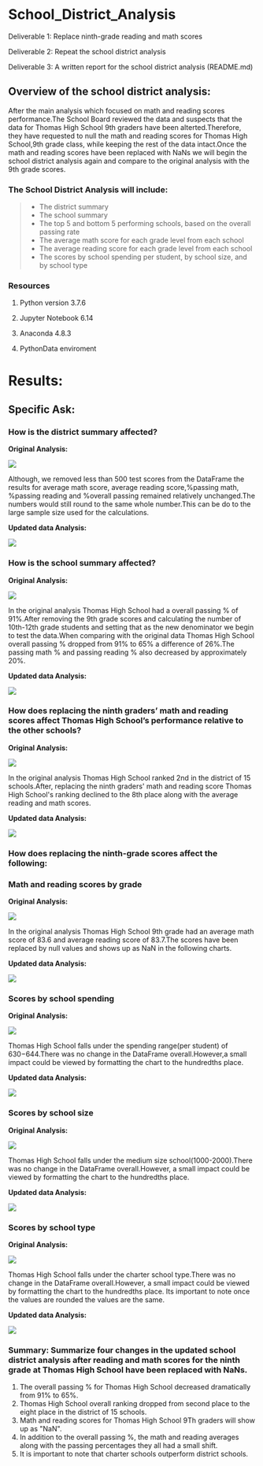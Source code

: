 
# School_District_Analysis
Deliverable 1: Replace ninth-grade reading and math scores

Deliverable 2: Repeat the school district analysis

Deliverable 3: A written report for the school district analysis (README.md)

## Overview of the school district analysis: 

After the main analysis which focused on math and reading scores performance.The School Board reviewed the data and suspects that the data for Thomas High School 9th graders have been alterted.Therefore, they have requested to null the math and reading scores for Thomas High School,9th grade class, while keeping the rest of the data intact.Once the math and reading scores have been replaced with NaNs we will begin the school district analysis again and compare to the original analysis with the 9th grade scores.

### The School District Analysis will include:

>- The district summary
>- The school summary
>- The top 5 and bottom 5 performing schools, based on the overall passing rate
>- The average math score for each grade level from each school
>- The average reading score for each grade level from each school
>- The scores by school spending per student, by school size, and by school type

### Resources

  1. Python version 3.7.6
  
  2. Jupyter Notebook 6.14
  
  3. Anaconda 4.8.3

  4. PythonData enviroment
  

# Results:

## **Specific Ask:**

### **How is the district summary affected?**

**Original Analysis:**

![](Images/district_summary_df_module.png)

Although, we removed less than 500 test scores from the DataFrame the results for average math score, average reading score,%passing math, %passing reading and %overall passing remained relatively unchanged.The numbers would still round to the same whole number.This can be do to the large sample size used for the calculations.

**Updated data Analysis:**

![](Images/district_summary_df_without_9th_THS.png)

### **How is the school summary affected?**

**Original Analysis:**

![](Images/per_school_summary_df_module.png)

In the original analysis Thomas High School had a overall passing % of 91%.After removing the 9th grade scores and calculating the number of 10th-12th grade students and setting that as the new denominator we begin to test the data.When comparing with the original data Thomas High School overall passing % dropped from 91% to 65% a difference of 26%.The passing math % and passing reading % also decreased by approximately 20%.

**Updated data Analysis:**

![](Images/per_school_summary_df_without_9th_THS.png)

### **How does replacing the ninth graders’ math and reading scores affect Thomas High School’s performance relative to the other schools?**

**Original Analysis:**

![](Images/Top_schools_original.png)

In the original analysis Thomas High School ranked 2nd in the district of 15 schools.After, replacing the ninth graders' math and reading score Thomas High School's ranking declined to the 8th place along with the average reading and math scores.

**Updated data Analysis:**

![](Images/Top_schools_without_9th_THS.png)

### **How does replacing the ninth-grade scores affect the following:**

### **Math and reading scores by grade**

**Original Analysis:**

![](Images/reading_math_average_scores_by_grade.png)

In the original analysis Thomas High School 9th grade had an average math score of 83.6 and average reading score of 83.7.The scores have been replaced by null values and shows up as NaN in the following charts.

**Updated data Analysis:**

![](Images/reading_math_average_scores_by_grade_without_9th.png)

### **Scores by school spending**

**Original Analysis:**

![](Images/spending_summary_df_original.png)

Thomas High School falls under the spending range(per student) of $630-$644.There was no change in the DataFrame overall.However,a small impact could be viewed by formatting the chart to the hundredths place.

**Updated data Analysis:**

![](Images/spending_summary_df_without_9th.png)

### **Scores by school size**

**Original Analysis:**

![](Images/school_size_summary_df_original.png)

Thomas High School falls under the medium size school(1000-2000).There was no change in the DataFrame overall.However, a small impact could be viewed by formatting the chart to the hundredths place.

**Updated data Analysis:**

![](Images/size_summary_df_without_9th.png)

### **Scores by school type**

**Original Analysis:**

![](Images/type_summary_df_original.png)

Thomas High School falls under the charter school type.There was no change in the DataFrame overall.However, a small impact could be viewed by formatting the chart to the hundredths place. Its important to note once the values are rounded the values are the same.

**Updated data Analysis:**

![](Images/type_summary_df_without_9th.png)

### Summary: Summarize four changes in the updated school district analysis after reading and math scores for the ninth grade at Thomas High School have been replaced with NaNs.


1. The overall passing % for Thomas High School decreased dramatically from 91% to 65%.
2. Thomas High School overall ranking dropped from second place to the eight place in the district of 15 schools.
3. Math and reading scores for Thomas High School 9Th graders will show up as "NaN".
4. In addition to the overall passing %, the math and reading averages along with the passing percentages they all had a small shift.
5. It is important to note that charter schools outperform district schools.



